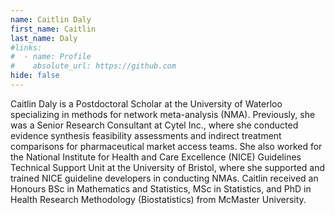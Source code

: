 ```yaml
---
name: Caitlin Daly
first_name: Caitlin
last_name: Daly
#links:
#  - name: Profile
#    absolute_url: https://github.com
hide: false
---
```


Caitlin Daly is a Postdoctoral Scholar at the University of Waterloo specializing in methods for network meta-analysis (NMA). Previously, she was a Senior Research Consultant at Cytel Inc., where she conducted evidence synthesis feasibility assessments and indirect treatment comparisons for pharmaceutical market access teams. She also worked for the National Institute for Health and Care Excellence (NICE) Guidelines Technical Support Unit at the University of Bristol, where she supported and trained NICE guideline developers in conducting NMAs. Caitlin received an Honours BSc in Mathematics and Statistics, MSc in Statistics, and PhD in Health Research Methodology (Biostatistics) from McMaster University.